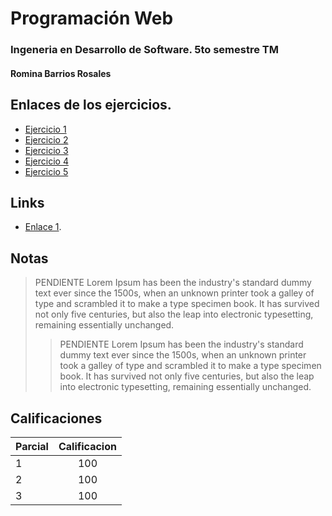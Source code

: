 
# Programación Web
### Ingeneria en Desarrollo de Software. 5to semestre TM

#### Romina Barrios Rosales 

## Enlaces de los ejercicios.

* [Ejercicio 1](temafav/index-01.html)
* [Ejercicio 2](ejercicioDos/tablasyasi.html)
* [Ejercicio 3](ejercicioDos/tablasyasi.html)
* [Ejercicio 4](ejercicioCSS01/index.html)
* [Ejercicio 5](ejercicioCSS02/index.html)

## Links

* [Enlace 1](https://www.youtube.com/watch?v=Oswujxm2Ag0&list=RDOswujxm2Ag0&start_radio=1).

## Notas

> PENDIENTE Lorem Ipsum has been the industry's standard dummy text ever since the 1500s, when an unknown printer took a galley of type and scrambled it to make a type specimen book. It has survived not only five centuries, but also the leap into electronic typesetting, remaining essentially unchanged.
>
>>  PENDIENTE Lorem Ipsum has been the industry's standard dummy text ever since the 1500s, when an unknown printer took a galley of type and scrambled it to make a type specimen book. It has survived not only five centuries, but also the leap into electronic typesetting, remaining essentially unchanged.

## Calificaciones

|Parcial | Calificacion  |
| ------ |:-------------:|
| 1      | 100           |
| 2      | 100           |
| 3      | 100           |

